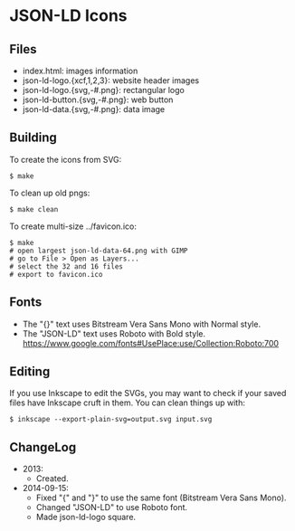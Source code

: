 JSON-LD Icons
=============

Files
-----

* index.html: images information
* json-ld-logo.{xcf,1,2,3}: website header images
* json-ld-logo.{svg,-#.png}: rectangular logo
* json-ld-button.{svg,-#.png}: web button
* json-ld-data.{svg,-#.png}: data image

Building
--------

To create the icons from SVG:

    $ make

To clean up old pngs:

    $ make clean

To create multi-size ../favicon.ico:

    $ make
    # open largest json-ld-data-64.png with GIMP
    # go to File > Open as Layers...
    # select the 32 and 16 files
    # export to favicon.ico

Fonts
-----

* The "{}" text uses Bitstream Vera Sans Mono with Normal style.
* The "JSON-LD" text uses Roboto with Bold style.
  https://www.google.com/fonts#UsePlace:use/Collection:Roboto:700

Editing
-------

If you use Inkscape to edit the SVGs, you may want to check if your
saved files have Inkscape cruft in them. You can clean things up with:

    $ inkscape --export-plain-svg=output.svg input.svg

ChangeLog
---------

* 2013:
  * Created.
* 2014-09-15:
  * Fixed "{" and "}" to use the same font (Bitstream Vera Sans Mono).
  * Changed "JSON-LD" to use Roboto font.
  * Made json-ld-logo square.
